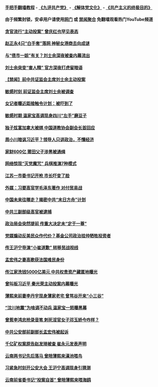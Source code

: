 #### [手把手翻墙教程](https://github.com/gfw-breaker/guides/wiki) -  [《九评共产党》](https://github.com/gfw-breaker/9ping.md?t=05210402) - [《解体党文化》](https://github.com/gfw-breaker/jtdwh.md?t=05210402) - [《共产主义的终极目的》](https://github.com/gfw-breaker/gczydzjmd.md?t=05210402)

#### 由于频繁封锁，安卓用户请使用[网门](https://git.io/ogatea2) 或 [禁闻聚合](https://github.com/gfw-breaker/bn-android) 免翻墙观看热门YouTube频道 

#### [贪官流行“主动投案” 曾庆红也罕见表态](../pages/prog1138/a102582932.md?t=05210402) 

#### [赵正永4只“白手套”落网 神秘女港商去向成谜](../pages/prog1138/a102582411.md?t=05210402) 

#### [与“债市一姐”有关？刘士余深夜被查内幕流出](../pages/prog1138/a102582202.md?t=05210402) 

#### [刘士余突变“害人精” 官方深夜打虎留暗语](../pages/prog1138/a102582144.md?t=05210402) 

#### [【禁闻】前中共证监会主席刘士余主动投案](../pages/prog1138/a102582109.md?t=05210402) 

#### [敏感时刻 前证监会主席刘士余被调查](../pages/prog1138/a102582048.md?t=05210402) 

#### [女记者曝近距接触令计划：被吓到了](../pages/prog1138/a102581837.md?t=05210402) 

#### [敏感时期 温家宝高调现身四川“左手”磨豆子](../pages/prog1138/a102581240.md?t=05210402) 

#### [独子炫富加拿大被绑 中国道教协会副会长首回应](../pages/prog1138/a102581211.md?t=05210402) 

#### [周小川暗讽习近平？领导人只讲政治，不懂经济](../pages/prog1138/a102580967.md?t=05210402) 

#### [家财600亿 莆田父子涉黑被通缉](../pages/prog1138/a102580941.md?t=05210402) 

#### [网络惊现“灭党魔咒” 兵棋推演7种模式](../pages/prog1138/a102580814.md?t=05210402) 

#### [江苏一市委书记开枪 市长吓变了脸](../pages/prog1138/a102580697.md?t=05210402) 

#### [外媒：习要高官学毛泽东著作 对付贸易战](../pages/prog1138/a102580135.md?t=05210402) 

#### [中国未来往哪走？揭密中共“末日方舟”计划](../pages/prog1138/a102579496.md?t=05210402) 

#### [中共三副部级高官被逮捕](../pages/prog1138/a102579529.md?t=05210402) 

#### [政治局会突然提前 传重大决定未“定于一尊”](../pages/prog1138/a102579388.md?t=05210402) 

#### [党媒煽动反美民众作代价？基金公司政治挂帅牺牲投资者](../pages/prog1138/a102578969.md?t=05210402) 

#### [传王沪宁导演“小崔道歉” 转移贸战视线](../pages/prog1138/a102578514.md?t=05210402) 

#### [孟宏伟之妻高歌获法国难民身份](../pages/prog1138/a102578339.md?t=05210402) 

#### [传江家洗钱5000亿美元 中共权贵资产藏匿地曝光](../pages/prog1138/a102576940.md?t=05210402) 

#### [曾叫板习近平 秦光荣主动投案内幕曝光](../pages/prog1138/a102576873.md?t=05210402) 

#### [薄熙来前妻李丹宇现身薄家老宅 曾骂谷开来“小三谷”](../pages/prog1138/a102576815.md?t=05210402) 

#### [“汶川地震”为啥调不动兵 温家宝一怒曝黑幕](../pages/prog1138/a102576310.md?t=05210402) 

#### [曾惹李鸿忠抢录音笔 刺死淫官女子邓玉娇今咋样？](../pages/prog1138/a102576249.md?t=05210402) 

#### [中共公安部前副部长孟宏伟被起诉](../pages/prog1138/a102575567.md?t=05210402) 

#### [千亿矿权案原告赵发琦被查 崔永元发表声明](../pages/prog1138/a102575481.md?t=05210402) 

#### [云南两书记先后落马 曾陪薄熙来滇池喂鸟](../pages/prog1138/a102575276.md?t=05210402) 

#### [习紧急时刻开公安大会 王沪宁高调现身引猜测](../pages/prog1138/a102575239.md?t=05210402) 

#### [云南前省委书记“投案自首” 曾陪薄熙来喂海鸥](../pages/prog1138/a102574838.md?t=05210402) 

